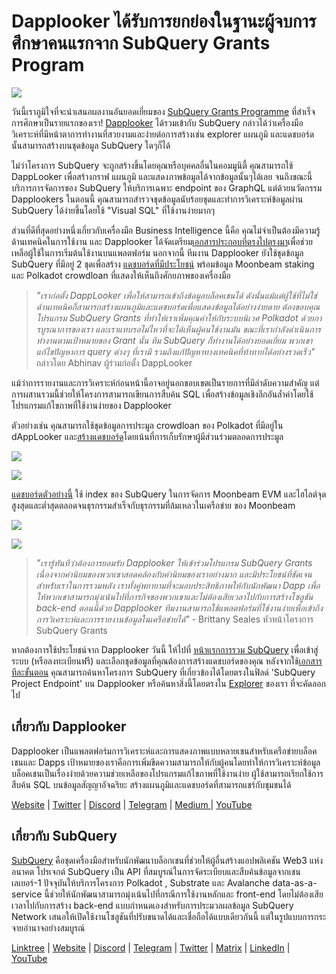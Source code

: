 # Dapplooker ได้รับการยกย่องในฐานะผู้จบการศึกษาคนแรกจาก SubQuery Grants Program

![](https://miro.medium.com/max/700/0*m7loo6ZhFd_UrPtG)

วันนี้เราภูมิใจที่จะนำเสนอผลงานอันยอดเยี่ยมของ [SubQuery Grants Programme](https://subquery.network/grants) ที่สำเร็จการศึกษาเป็นรายแรกของเรา! [Dapplooker](https://dapplooker.com/) ได้รวมเข้ากับ SubQuery กล่าวได้ว่าเครื่องมือวิเคราะห์ที่มีหน้าตาการทำงานที่สวยงามและง่ายต่อการสร้างเช่น explorer แผนภูมิ และแดชบอร์ด นั้นสามารถสร้างบนชุดข้อมูล SubQuery ใดๆก็ได้

ไม่ว่าโครงการ SubQuery จะถูกสร้างขึ้นโดยคุณหรือบุคคลอื่นในคอมมูนิตี้ คุณสามารถใช้ DappLooker เพื่อสร้างกราฟ แผนภูมิ และแสดงภาพข้อมูลได้จากข้อมูลนั้นๆได้เลย จนถึงขณะนี้ บริการการจัดการของ SubQuery ให้บริการเฉพาะ endpoint ของ GraphQL แต่ด้วยนวัตกรรม Dapplookers ในตอนนี้ คุณสามารถสำรวจชุดข้อมูลนับร้อยชุดและทำการวิเคราะห์ข้อมูลผ่าน SubQuery ได้ง่ายขึ้นโดยใช้ "Visual SQL" ที่ใช้งานง่ายมากๆ

ส่วนที่ดีที่สุดอย่างหนึ่งเกี่ยวกับเครื่องมือ Business Intelligence นี้คือ คุณไม่จำเป็นต้องมีความรู้ด้านเทคนิคในการใช้งาน และ Dapplooker ได้จัดเตรียม[เอกสารประกอบที่ตรงไปตรงมา](https://dapplooker.notion.site/SubQuery-55e159ee37ff453b9a278be0efbe319e)เพื่อช่วยเหลือผู้ใช้ในการเริ่มต้นใช้งานบนแพลตฟอร์ม นอกจากนี้ ทีมงาน Dapplooker ยังใช้ชุดข้อมูล SubQuery ที่มีอยู่ 2 ชุดเพื่อสร้าง [แดชบอร์ดที่มีประโยชน์](https://dapplooker.com/category/subquery?type=dashboard) พร้อมข้อมูล Moonbeam staking และ Polkadot crowdloan ที่แสดงให้เห็นถึงศักยภาพของเครื่องมือ

> _"เราก่อตั้ง DappLooker เพื่อให้สามารถเข้าถึงข้อมูลบล็อคเชนได้ ดังนั้นแม้แต่ผู้ใช้ที่ไม่ใช่ด้านเทคนิคก็สามารถสร้างแผนภูมิและแดชบอร์ดเพื่อแสดงข้อมูลได้อย่างง่ายดาย ต้องขอบคุณโปรแกรม SubQuery Grants ที่ทำให้เราเพิ่มคุณค่าให้กับระบบนิเวศ Polkadot ด้วยการบูรณาการของเรา และเราแทบรอไม่ไหวที่จะได้เห็นผู้คนใช้งานมัน ขณะที่เรากำลังดำเนินการทำงานตามเป้าหมายของ Grant นั้น ทีม SubQuery ก็ทำงานได้อย่างยอดเยี่ยม พวกเขาแก้ไขปัญหาการ query ต่างๆ ที่เรามี รวมถึงแก้ปัญหาทางเทคนิคที่ท้าทายได้อย่างรวดเร็ว"_ กล่าวโดย Abhinav ผู้ร่วมก่อตั้ง DappLooker

แม้ว่าการรายงานและการวิเคราะห์ก่อนหน้านี้อาจอยู่นอกขอบเขตเป็นรายการที่มีลำดับความสำคัญ แต่การผสานรวมนี้ช่วยให้โครงการสามารถเขียนการสืบค้น SQL เพื่อสร้างข้อมูลเชิงลึกอันล้ำค่าโดยใช้โปรแกรมแก้ไขภาพที่ใช้งานง่ายของ Dapplooker

ตัวอย่างเช่น คุณสามารถใช้ชุดข้อมูลการประมูล crowdloan ของ Polkadot ที่มีอยู่ใน dAppLooker และ[สร้างแดชบอร์ด](https://dapplooker.com/dapp/polkadot-auctions-and-crowdloans-120113?network=subquery&category=subquery&type=dashboard&udid=0)โดยเน้นที่การเก็บรักษาผู้มีส่วนร่วมตลอดการประมูล

![](https://miro.medium.com/max/700/0*IWuAPhPOqiGOFkc-)

![](https://miro.medium.com/max/700/0*Ajx_bTmMcRBuTB_z)

[แดชบอร์ดตัวอย่างนี้](https://dapplooker.com/dapp/subquery-moonbeam-120116?network=subquery&category=subquery&type=dashboard&udid=0) ใช้ index ของ SubQuery ในการจัดการ Moonbeam EVM และไฮไลต์จุดสูงสุดและต่ำสุดตลอดจนธุรกรรมสำเร็จกับธุรกรรมที่ล้มเหลวในเครือข่าย ของ Moonbeam

![](https://miro.medium.com/max/700/0*CPmeF30Kwwj0DbC6)

![](https://miro.medium.com/max/700/0*ofrjdSerY8_8DV-Q)

> _"เรารู้ทันทีว่าต้องการยอมรับ Dapplooker ให้เข้าร่วมโปรแกรม SubQuery Grants เนื่องจากค่านิยมของพวกเขาสอดคล้องกับค่านิยมของเราอย่างมาก และมีประโยชน์ที่ชัดเจนสำหรับเราในการรวมพลัง เราทั้งคู่พยายามที่จะมอบประสิทธิภาพให้กับนักพัฒนา Dapp เพื่อให้พวกเขาสามารถมุ่งเน้นไปที่ภารกิจของพวกเขาและไม่ต้องเสียเวลาไปกับการสร้างโซลูชัน back-end ตอนนี้ด้วย Dapplooker ทีมงานสามารถใช้แพลตฟอร์มที่ใช้งานง่ายเพื่อเข้าถึงการวิเคราะห์และการรายงานข้อมูลในเครือข่ายได้"_ - Brittany Seales หัวหน้าโครงการ SubQuery Grants

หากต้องการใช้ประโยชน์จาก Dapplooker วันนี้ ให้ไปที่ [หน้าแรกการรวม SubQuery](https://dapplooker.com/integration/subquery) เพื่อเข้าสู่ระบบ (หรือลงทะเบียนฟรี) และเลือกชุดข้อมูลที่คุณต้องการสร้างแดชบอร์ดของคุณ หลังจากใช้[เอกสารทีละขั้นตอน](https://dapplooker.notion.site/SubQuery-55e159ee37ff453b9a278be0efbe319e) คุณสามารถค้นหาโครงการ SubQuery ที่เกี่ยวข้องได้โดยตรงในฟิลด์ 'SubQuery Project Endpoint' บน Dapplooker หรือค้นหาสิ่งนี้โดยตรงใน [Explorer](https://explorer.subquery.network/) ของเรา ที่จะคัดลอกไป

## เกี่ยวกับ Dapplooker

Dapplooker เป็นแพลตฟอร์มการวิเคราะห์และการแสดงภาพแบบหลายเชนสำหรับเครือข่ายบล็อคเชนและ Dapps เป้าหมายของเราคือการเพิ่มขีดความสามารถให้กับผู้คนโดยทำให้การวิเคราะห์ข้อมูลบล็อคเชนเป็นเรื่องง่ายด้วยความช่วยเหลือของโปรแกรมแก้ไขภาพที่ใช้งานง่าย ผู้ใช้สามารถเรียกใช้การสืบค้น SQL บนข้อมูลสัญญาอัจฉริยะ สร้างแผนภูมิและแดชบอร์ดที่สามารถแชร์กับชุมชนได้

[Website](https://dapplooker.com/) | [Twitter](https://twitter.com/dapplooker) | [Discord](https://dapplooker.com/community) | [Telegram](https://t.me/dapplooker) | [Medium ](https://dapplooker.medium.com/)| [YouTube](https://www.youtube.com/channel/UC1KJmtb3UhnWSN_sDv71_fg)

## เกี่ยวกับ SubQuery

[SubQuery](https://subquery.network/) คือชุดเครื่องมือสำหรับนักพัฒนาบล็อกเชนที่ช่วยให้ผู้อื่นสร้างแอปพลิเคชัน Web3 แห่งอนาคต โปรเจกต์ SubQuery เป็น API ที่สมบูรณ์ในการจัดระเบียบและสืบค้นข้อมูลจากเชนเลเยอร์-1 ปัจจุบันให้บริการโครงการ Polkadot , Substrate และ Avalanche data-as-a-service นี้ช่วยให้นักพัฒนาสามารถมุ่งเน้นไปที่กรณีการใช้งานหลักและ front-end โดยไม่ต้องเสียเวลาไปกับการสร้าง back-end แบบกำหนดเองสำหรับการประมวลผลข้อมูล SubQuery Network เสนอให้เปิดใช้งานโซลูชันที่ปรับขนาดได้และเชื่อถือได้แบบเดียวกันนี้ แต่ในรูปแบบการกระจายอำนาจอย่างสมบูรณ์

[Linktree](https://linktr.ee/subquerynetwork) | [Website](https://subquery.network/) | [Discord](https://discord.com/invite/78zg8aBSMG) | [Telegram](https://t.me/subquerynetwork) | [Twitter](https://twitter.com/subquerynetwork) | [Matrix](https://matrix.to/#/#subquery:matrix.org) | [LinkedIn](https://www.linkedin.com/company/subquery) | [YouTube](https://www.youtube.com/channel/UCi1a6NUUjegcLHDFLr7CqLw)

